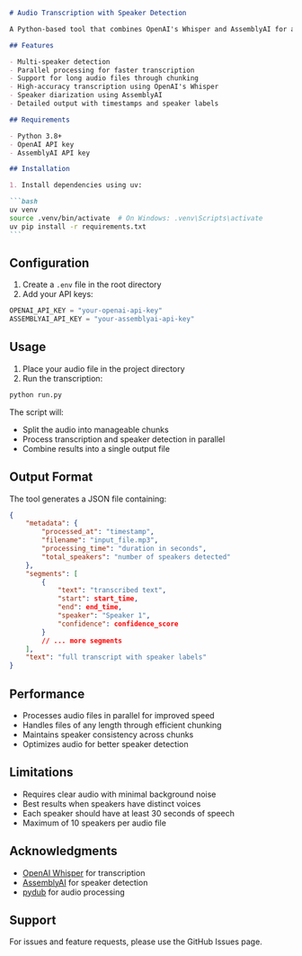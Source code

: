 
````markdown
# Audio Transcription with Speaker Detection

A Python-based tool that combines OpenAI's Whisper and AssemblyAI for accurate audio transcription with speaker detection. The tool processes audio files in parallel, providing both transcription and speaker identification.

## Features

- Multi-speaker detection
- Parallel processing for faster transcription
- Support for long audio files through chunking
- High-accuracy transcription using OpenAI's Whisper
- Speaker diarization using AssemblyAI
- Detailed output with timestamps and speaker labels

## Requirements

- Python 3.8+
- OpenAI API key
- AssemblyAI API key

## Installation

1. Install dependencies using uv:

```bash
uv venv
source .venv/bin/activate  # On Windows: .venv\Scripts\activate
uv pip install -r requirements.txt
```
````

## Configuration

1. Create a `.env` file in the root directory
2. Add your API keys:

```python
OPENAI_API_KEY = "your-openai-api-key"
ASSEMBLYAI_API_KEY = "your-assemblyai-api-key"
```

## Usage

1. Place your audio file in the project directory
2. Run the transcription:

```bash
python run.py
```

The script will:

- Split the audio into manageable chunks
- Process transcription and speaker detection in parallel
- Combine results into a single output file

## Output Format

The tool generates a JSON file containing:

```json
{
    "metadata": {
        "processed_at": "timestamp",
        "filename": "input_file.mp3",
        "processing_time": "duration in seconds",
        "total_speakers": "number of speakers detected"
    },
    "segments": [
        {
            "text": "transcribed text",
            "start": start_time,
            "end": end_time,
            "speaker": "Speaker 1",
            "confidence": confidence_score
        }
        // ... more segments
    ],
    "text": "full transcript with speaker labels"
}
```

## Performance

- Processes audio files in parallel for improved speed
- Handles files of any length through efficient chunking
- Maintains speaker consistency across chunks
- Optimizes audio for better speaker detection

## Limitations

- Requires clear audio with minimal background noise
- Best results when speakers have distinct voices
- Each speaker should have at least 30 seconds of speech
- Maximum of 10 speakers per audio file

## Acknowledgments

- [OpenAI Whisper](https://openai.com/research/whisper) for transcription
- [AssemblyAI](https://www.assemblyai.com/) for speaker detection
- [pydub](https://github.com/jiaaro/pydub) for audio processing

## Support

For issues and feature requests, please use the GitHub Issues page.

```

```
